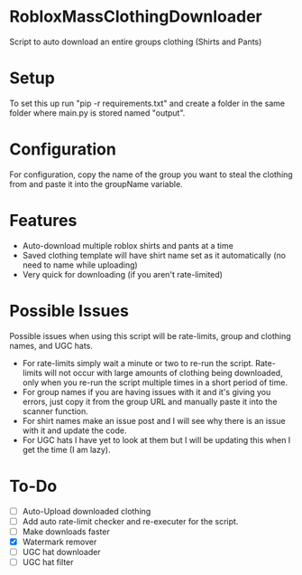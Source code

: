 # RobloxMassClothingDownloader
Script to auto download an entire groups clothing (Shirts and Pants)

# Setup
To set this up run "pip -r requirements.txt" and create a folder in the same folder where main.py is stored named "output".

# Configuration
For configuration, copy the name of the group you want to steal the clothing from and paste it into the groupName variable.
# Features
- Auto-download multiple roblox shirts and pants at a time
- Saved clothing template will have shirt name set as it automatically (no need to name while uploading)
- Very quick for downloading (if you aren't rate-limited)

# Possible Issues
Possible issues when using this script will be rate-limits, group and clothing names, and UGC hats.
- For rate-limits simply wait a minute or two to re-run the script. Rate-limits will not occur with large amounts of clothing being downloaded, only when you re-run the script multiple times in a short period of time.
- For group names if you are having issues with it and it's giving you errors, just copy it from the group URL and manually paste it into the scanner function.
- For shirt names make an issue post and I will see why there is an issue with it and update the code.
- For UGC hats I have yet to look at them but I will be updating this when I get the time (I am lazy).
# To-Do
- [ ] Auto-Upload downloaded clothing
- [ ] Add auto rate-limit checker and re-executer for the script.
- [ ] Make downloads faster
- [x] Watermark remover
- [ ] UGC hat downloader
- [ ] UGC hat filter
